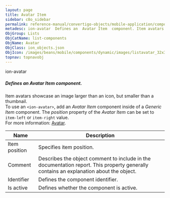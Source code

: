 ```yaml
---
layout: page
title: Avatar Item
sidebar: c8o_sidebar
permalink: reference-manual/convertigo-objects/mobile-application/components/list-components/avatar-item/
metadesc: ion-avatar  Defines an  Avatar Item  component. Item avatars showcase an image larger than an icon, but smaller than a thumbnail. To use an  &lt;ion-a
ObjGroup: Lists
ObjCatName: list-components
ObjName: Avatar
ObjClass: ion_objects.json
ObjIcon: /images/beans/mobile/components/dynamic/images/listavatar_32x32.png
topnav: topnavobj
---
```

ion-avatar<br/>

##### Defines an <i>Avatar Item</i> component.<br/>
Item avatars showcase an image larger than an icon, but smaller than a thumbnail.<br/>
To use an <code>&lt;ion-avatar&gt;</code>, add an <i>Avatar Item</i> component inside of a <i>Generic Item</i> component. The <i>position</i> property of the <i>Avatar Item</i> can be set to <code>item-left</code> or <code>item-right</code> value.<br/>
 For more information: <a href='https://ionicframework.com/docs/v3/components/#avatar-list'>Avatar</a>.

Name | Description 
--- | ---
Item position | Specifies item position.
Comment | Describes the object comment to include in the documentation report.  This property generally contains an explanation about the object. 
Identifier | Defines the component identifier.  
Is active | Defines whether the component is active. 


